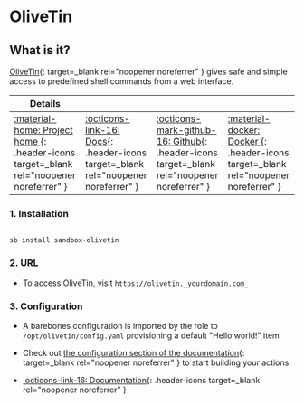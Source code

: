 # OliveTin

## What is it?

[OliveTin](https://olivetin.app/){: target=_blank rel="noopener noreferrer" } gives safe and simple access to predefined shell commands from a web interface.

| Details     |             |             |             |
|-------------|-------------|-------------|-------------|
| [:material-home: Project home ](https://olivetin.app/){: .header-icons target=_blank rel="noopener noreferrer" } | [:octicons-link-16: Docs](https://docs.olivetin.app/){: .header-icons target=_blank rel="noopener noreferrer" } | [:octicons-mark-github-16: Github](https://github.com/OliveTin/OliveTin){: .header-icons target=_blank rel="noopener noreferrer" } | [:material-docker: Docker ](https://hub.docker.com/r/jamesread/olivetin){: .header-icons target=_blank rel="noopener noreferrer" }|

### 1. Installation

``` shell

sb install sandbox-olivetin

```

### 2. URL

- To access OliveTin, visit `https://olivetin._yourdomain.com_`

### 3. Configuration

- A barebones configuration is imported by the role to `/opt/olivetin/config.yaml` provisioning a default "Hello world!" item

- Check out [the configuration section of the documentation](https://docs.olivetin.app/config.html){: target=_blank rel="noopener noreferrer" } to start building your actions.

- [:octicons-link-16: Documentation](https://docs.olivetin.app/){: .header-icons target=_blank rel="noopener noreferrer" }
